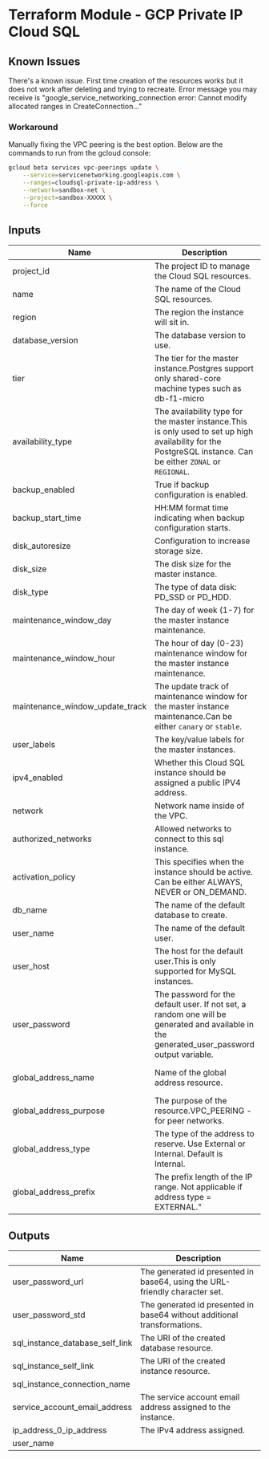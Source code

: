 # Terraform Module - GCP Private IP Cloud SQL

## Known Issues
There's a known issue. First time creation of the resources works but it does not work after deleting and trying to recreate. Error message you may receive is "google_service_networking_connection error: Cannot modify allocated ranges in CreateConnection..."

### Workaround
Manually fixing the VPC peering is the best option. Below are the commands to run from the gcloud console:

```bash
gcloud beta services vpc-peerings update \
    --service=servicenetworking.googleapis.com \
    --ranges=cloudsql-private-ip-address \
    --network=sandbox-net \
    --project=sandbox-XXXXX \
    --force
```


## Inputs

| Name                            | Description                                                                                                                                                    | Type   | Default                     | Required |
|---------------------------------|----------------------------------------------------------------------------------------------------------------------------------------------------------------|--------|-----------------------------|----------|
| project_id                      | The project ID to manage the Cloud  SQL resources.                                                                                                             | String | -                           | yes      |
| name                            | The name of the Cloud SQL resources.                                                                                                                           | String | ""                          | no       |
| region                          | The region the instance will sit in.                                                                                                                           | String | us-central1                 | yes      |
| database_version                | The database version to use.                                                                                                                                   | String | POSTGRES_9_6                | no       |
| tier                            | The tier for the master instance.Postgres support  only shared-core machine types such as db-f1-micro                                                          | String | db-f1-micro                 | yes      |
| availability_type               | The availability type for the master instance.This is only used to set up high availability for the PostgreSQL  instance. Can be either `ZONAL` or `REGIONAL`. | String | ZONAL                       | no       |
| backup_enabled                  | True if backup configuration is enabled.                                                                                                                       | String | true                        | no       |
| backup_start_time               | HH:MM format time indicating when  backup configuration starts.                                                                                                | String | 02:00                       | no       |
| disk_autoresize                 | Configuration to increase storage size.                                                                                                                        | String | true                        | no       |
| disk_size                       | The disk size for the master instance.                                                                                                                         | String | 10                          | no       |
| disk_type                       | The type of data disk: PD_SSD or PD_HDD.                                                                                                                       | String | PD_SSD                      | no       |
| maintenance_window_day          | The day of week (1-7) for the master instance maintenance.                                                                                                     | String | 7                           | no       |
| maintenance_window_hour         | The hour of day (0-23) maintenance window for the master   instance maintenance.                                                                               | String | 2                           | no       |
| maintenance_window_update_track | The update track of maintenance window for the master  instance maintenance.Can  be either `canary` or `stable`.                                               | String | stable                      | no       |
| user_labels                     | The key/value labels for the master instances.                                                                                                                 | Map    | {}                          | no       |
| ipv4_enabled                    | Whether this Cloud SQL instance should be assigned a public IPV4 address.                                                                                      | String | false                       | no       |
| network                         | Network name inside of the VPC.                                                                                                                                | String | default                     | no       |
| authorized_networks             | Allowed networks to connect to this sql instance.                                                                                                              | List   | []                          | no       |
| activation_policy               | This specifies when the instance should be active. Can be  either ALWAYS, NEVER or ON_DEMAND.                                                                  | String | ALWAYS                      | no       |
| db_name                         | The name of the default database to create.                                                                                                                    | List   | []                          | no       |
| user_name                       | The name of the default user.                                                                                                                                  | String | postgres-user               | no       |
| user_host                       | The host for the default user.This is only supported for  MySQL instances.                                                                                     | String | ""                          | no       |
| user_password                   | The password for the default user. If not set, a random one will be generated and available in the generated_user_password output variable.                    | String | ""                          | no       |
| global_address_name             | Name of the global address resource.                                                                                                                           | String | cloudsql-private-ip-address | yes      |
| global_address_purpose          | The purpose of the resource.VPC_PEERING - for peer networks.                                                                                                   | String | VPC_PEERING                 | yes      |
| global_address_type             | The type of the address to reserve. Use External or Internal. Default is Internal.                                                                             | String | INTERNAL                    | yes      |
| global_address_prefix           | The prefix length of the IP range. Not applicable if address type = EXTERNAL."                                                                                 | String | 16                          | yes      |

## Outputs
| Name                            | Description                                                                  |
|---------------------------------|------------------------------------------------------------------------------|
| user_password_url               | The generated id presented in base64,  using the URL-friendly character set. |
| user_password_std               | The generated id presented in base64 without additional transformations.     |
| sql_instance_database_self_link | The URI of the created database resource.                                    |
| sql_instance_self_link          | The URI of the created instance resource.                                    |
| sql_instance_connection_name    |                                                                              |
| service_account_email_address   | The service account email address assigned to the instance.                  |
| ip_address_0_ip_address         | The IPv4 address assigned.                                                   |
| user_name                       |                                                                              |
